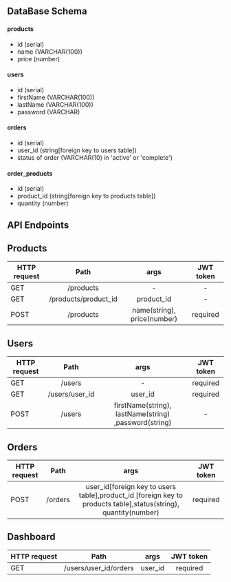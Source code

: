 ## DataBase Schema
#### products
- id (serial)
- name (VARCHAR(100))
- price (number)

#### users
- id (serial)
- firstName (VARCHAR(100))
- lastName (VARCHAR(100))
- password (VARCHAR)

#### orders
- id (serial)
- user_id (string[foreign key to users table])
- status of order (VARCHAR(10) in 'active' or 'complete')

#### order_products
- id (serial)
- product_id (string[foreign key to products table])
- quantity (number)

## API Endpoints

## Products

| HTTP request  |     Path      |     args      |   JWT token   |
| ------------- |:-------------:|:-------------:|:-------------:|
|    GET        | /products     | -|-|
|    GET        | /products/product_id    | product_id |-|
|    POST       | /products     | name(string), price(number)|required  |


## Users

| HTTP request  |     Path      |     args      |   JWT token   |
| ------------- |:-------------:|:-------------:|:-------------:|
|    GET        | /users     | -|  required  |
|    GET        | /users/user_id    | user_id |  required  |
|    POST       | /users     | firstName(string), lastName(string) ,password(string) |  -  |

## Orders

| HTTP request  |     Path      |     args      |   JWT token   |
| ------------- |:-------------:|:-------------:|:-------------:|
|    POST       | /orders     | user_id[foreign key to users table],product_id [foreign key to products table],status(string), quantity(number) |   required  |

## Dashboard

| HTTP request  |     Path      |     args      |   JWT token   |
| ------------- |:-------------:|:-------------:|:-------------:|
|    GET        | /users/user_id/orders    | user_id|  required  |